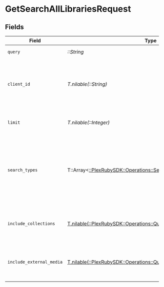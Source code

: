 # GetSearchAllLibrariesRequest


## Fields

| Field                                                                                                                             | Type                                                                                                                              | Required                                                                                                                          | Description                                                                                                                       | Example                                                                                                                           |
| --------------------------------------------------------------------------------------------------------------------------------- | --------------------------------------------------------------------------------------------------------------------------------- | --------------------------------------------------------------------------------------------------------------------------------- | --------------------------------------------------------------------------------------------------------------------------------- | --------------------------------------------------------------------------------------------------------------------------------- |
| `query`                                                                                                                           | *::String*                                                                                                                        | :heavy_check_mark:                                                                                                                | The search query term.                                                                                                            |                                                                                                                                   |
| `client_id`                                                                                                                       | *T.nilable(::String)*                                                                                                             | :heavy_minus_sign:                                                                                                                | An opaque identifier unique to the client (UUID, serial number, or other unique device ID)                                        | 3381b62b-9ab7-4e37-827b-203e9809eb58                                                                                              |
| `limit`                                                                                                                           | *T.nilable(::Integer)*                                                                                                            | :heavy_minus_sign:                                                                                                                | Limit the number of results returned.                                                                                             |                                                                                                                                   |
| `search_types`                                                                                                                    | T::Array<[::PlexRubySDK::Operations::SearchTypes](../../models/operations/searchtypes.md)>                                        | :heavy_minus_sign:                                                                                                                | A comma-separated list of search types to include. Valid values are: movies, music, otherVideos, people, tv.<br/>                 | movies,music,otherVideos,people,tv                                                                                                |
| `include_collections`                                                                                                             | [T.nilable(::PlexRubySDK::Operations::QueryParamIncludeCollections)](../../models/operations/queryparamincludecollections.md)     | :heavy_minus_sign:                                                                                                                | Whether to include collections in the search results.                                                                             | 1                                                                                                                                 |
| `include_external_media`                                                                                                          | [T.nilable(::PlexRubySDK::Operations::QueryParamIncludeExternalMedia)](../../models/operations/queryparamincludeexternalmedia.md) | :heavy_minus_sign:                                                                                                                | Whether to include external media in the search results.                                                                          | 1                                                                                                                                 |